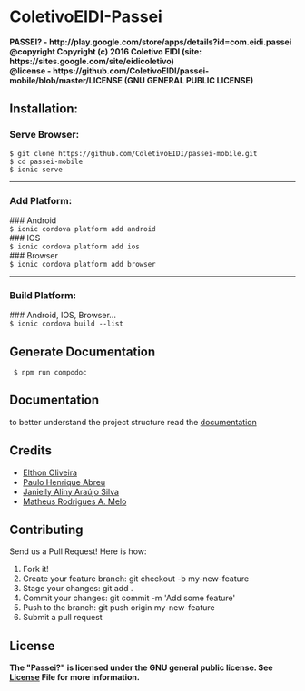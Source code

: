 # ColetivoEIDI-Passei
  
 <strong>
  PASSEI? - http://play.google.com/store/apps/details?id=com.eidi.passei<br/>
  @copyright Copyright (c) 2016 Coletivo EIDI (site: https://sites.google.com/site/eidicoletivo) <br/>
  @license - https://github.com/ColetivoEIDI/passei-mobile/blob/master/LICENSE (GNU GENERAL PUBLIC LICENSE)
 </strong>

  <h2>Installation:</h2>
  <h3>Serve Browser:</h3>

```shell
$ git clone https://github.com/ColetivoEIDI/passei-mobile.git
$ cd passei-mobile
$ ionic serve
```

<hr>
<h3>Add Platform:</h3>
### Android<br>
<code>$ ionic cordova platform add android</code><br/>
### IOS<br>
<code>$ ionic cordova platform add ios</code><br/>
### Browser<br>
<code>$ ionic cordova platform add browser</code><br/>
<hr>
<h3>Build Platform:</h3>
### Android, IOS, Browser...<br>
<code>$ ionic cordova build --list</code>

## Generate Documentation
<code> $ npm run compodoc </code>

## Documentation
to better understand the project structure read the <a href="https://coletivoeidi.github.io/passei-mobile">documentation</a>

## Credits
<ul>
  <li><a href="https://github.com/el7hon">Elthon Oliveira</a></li>
  <li><a href="https://github.com/paulohrodrigues">Paulo Henrique Abreu</a></li>
  <li><a href="https://github.com/alinyaraujos">Janielly Aliny Araújo Silva</a> </li>
  <li><a href="https://github.com/matheusrmeloo">Matheus Rodrigues A. Melo</a> </li>
</ul>

## Contributing
Send us a Pull Request! Here is how:
1. Fork it!
2. Create your feature branch: git checkout -b my-new-feature
3. Stage your changes: git add .
3. Commit your changes: git commit -m 'Add some feature'
4. Push to the branch: git push origin my-new-feature
5. Submit a pull request

## License
<strong>The "Passei?" is licensed under the GNU general public license. See <a href="https://github.com/ColetivoEIDI/passei-mobile/blob/master/LICENSE">License</a> File for more information.</strong>
